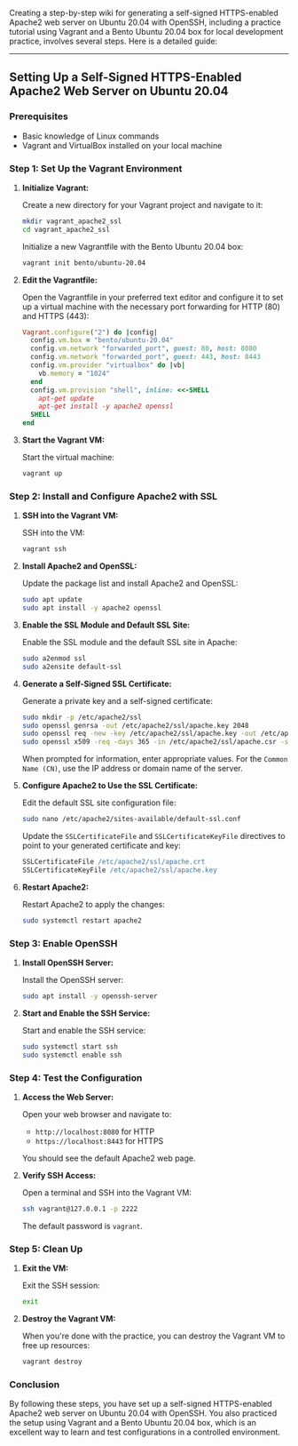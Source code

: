 Creating a step-by-step wiki for generating a self-signed HTTPS-enabled Apache2 web server on Ubuntu 20.04 with OpenSSH, including a practice tutorial using Vagrant and a Bento Ubuntu 20.04 box for local development practice, involves several steps. Here is a detailed guide:

---

## Setting Up a Self-Signed HTTPS-Enabled Apache2 Web Server on Ubuntu 20.04

### Prerequisites
- Basic knowledge of Linux commands
- Vagrant and VirtualBox installed on your local machine

### Step 1: Set Up the Vagrant Environment

1. **Initialize Vagrant:**

    Create a new directory for your Vagrant project and navigate to it:

    ```bash
    mkdir vagrant_apache2_ssl
    cd vagrant_apache2_ssl
    ```

    Initialize a new Vagrantfile with the Bento Ubuntu 20.04 box:

    ```bash
    vagrant init bento/ubuntu-20.04
    ```

2. **Edit the Vagrantfile:**

    Open the Vagrantfile in your preferred text editor and configure it to set up a virtual machine with the necessary port forwarding for HTTP (80) and HTTPS (443):

    ```ruby
    Vagrant.configure("2") do |config|
      config.vm.box = "bento/ubuntu-20.04"
      config.vm.network "forwarded_port", guest: 80, host: 8080
      config.vm.network "forwarded_port", guest: 443, host: 8443
      config.vm.provider "virtualbox" do |vb|
        vb.memory = "1024"
      end
      config.vm.provision "shell", inline: <<-SHELL
        apt-get update
        apt-get install -y apache2 openssl
      SHELL
    end
    ```

3. **Start the Vagrant VM:**

    Start the virtual machine:

    ```bash
    vagrant up
    ```

### Step 2: Install and Configure Apache2 with SSL

1. **SSH into the Vagrant VM:**

    SSH into the VM:

    ```bash
    vagrant ssh
    ```

2. **Install Apache2 and OpenSSL:**

    Update the package list and install Apache2 and OpenSSL:

    ```bash
    sudo apt update
    sudo apt install -y apache2 openssl
    ```

3. **Enable the SSL Module and Default SSL Site:**

    Enable the SSL module and the default SSL site in Apache:

    ```bash
    sudo a2enmod ssl
    sudo a2ensite default-ssl
    ```

4. **Generate a Self-Signed SSL Certificate:**

    Generate a private key and a self-signed certificate:

    ```bash
    sudo mkdir -p /etc/apache2/ssl
    sudo openssl genrsa -out /etc/apache2/ssl/apache.key 2048
    sudo openssl req -new -key /etc/apache2/ssl/apache.key -out /etc/apache2/ssl/apache.csr
    sudo openssl x509 -req -days 365 -in /etc/apache2/ssl/apache.csr -signkey /etc/apache2/ssl/apache.key -out /etc/apache2/ssl/apache.crt
    ```

    When prompted for information, enter appropriate values. For the `Common Name (CN)`, use the IP address or domain name of the server.

5. **Configure Apache2 to Use the SSL Certificate:**

    Edit the default SSL site configuration file:

    ```bash
    sudo nano /etc/apache2/sites-available/default-ssl.conf
    ```

    Update the `SSLCertificateFile` and `SSLCertificateKeyFile` directives to point to your generated certificate and key:

    ```apache
    SSLCertificateFile /etc/apache2/ssl/apache.crt
    SSLCertificateKeyFile /etc/apache2/ssl/apache.key
    ```

6. **Restart Apache2:**

    Restart Apache2 to apply the changes:

    ```bash
    sudo systemctl restart apache2
    ```

### Step 3: Enable OpenSSH

1. **Install OpenSSH Server:**

    Install the OpenSSH server:

    ```bash
    sudo apt install -y openssh-server
    ```

2. **Start and Enable the SSH Service:**

    Start and enable the SSH service:

    ```bash
    sudo systemctl start ssh
    sudo systemctl enable ssh
    ```

### Step 4: Test the Configuration

1. **Access the Web Server:**

    Open your web browser and navigate to:

    - `http://localhost:8080` for HTTP
    - `https://localhost:8443` for HTTPS

    You should see the default Apache2 web page.

2. **Verify SSH Access:**

    Open a terminal and SSH into the Vagrant VM:

    ```bash
    ssh vagrant@127.0.0.1 -p 2222
    ```

    The default password is `vagrant`.

### Step 5: Clean Up

1. **Exit the VM:**

    Exit the SSH session:

    ```bash
    exit
    ```

2. **Destroy the Vagrant VM:**

    When you're done with the practice, you can destroy the Vagrant VM to free up resources:

    ```bash
    vagrant destroy
    ```

### Conclusion

By following these steps, you have set up a self-signed HTTPS-enabled Apache2 web server on Ubuntu 20.04 with OpenSSH. You also practiced the setup using Vagrant and a Bento Ubuntu 20.04 box, which is an excellent way to learn and test configurations in a controlled environment.
